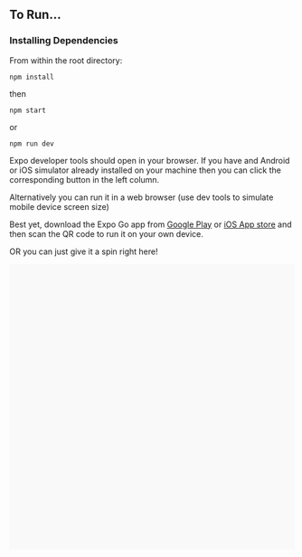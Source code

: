 ## To Run...
### Installing Dependencies

From within the root directory:

```
npm install
```
then

```
npm start
```   
or   
```
npm run dev
```

Expo developer tools should open in your browser. If you have and Android or iOS simulator already installed on your machine then you can click the corresponding button in the left column.

 Alternatively you can run it in a web browser (use dev tools to simulate mobile device screen size)

 Best yet, download the Expo Go app from [Google Play](https://play.google.com/store/apps/details?id=host.exp.exponent&hl=en_US&gl=US) or [iOS App store](https://apps.apple.com/in/app/expo-go/id982107779) and then scan the QR code to run it on your own device.

 OR you can just give it a spin right here!

 <div data-snack-id="@gsveitch/prokeep-exercise" data-snack-platform="web" data-snack-preview="true" data-snack-theme="light" style="overflow:hidden;background:#F9F9F9;border:1px solid var(--color-border);border-radius:4px;height:505px;width:100%"></div>
<script async src="https://snack.expo.io/embed.js"></script>